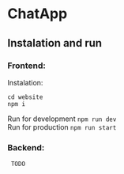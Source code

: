 # ChatApp
## Instalation and run
### Frontend:
Instalation:
```
cd website
npm i
```
Run for development ```npm run dev```  
Run for production ```npm run start```
### Backend:
```
 TODO
```